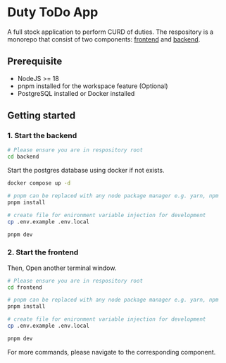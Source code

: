 # Duty ToDo App

A full stock application to perform CURD of duties. The respository is a monorepo that consist of two components: [frontend](./frontend) and [backend](./backend).

## Prerequisite

- NodeJS >= 18
- pnpm installed for the workspace feature (Optional)
- PostgreSQL installed or Docker installed

## Getting started

### 1. Start the backend

```sh
# Please ensure you are in respository root
cd backend
```

Start the postgres database using docker if not exists.

```sh
docker compose up -d
```

```sh
# pnpm can be replaced with any node package manager e.g. yarn, npm
pnpm install
```

```sh
# create file for enironment variable injection for development
cp .env.example .env.local
```

```sh
pnpm dev
```

### 2. Start the frontend

Then, Open another terminal window.

```sh
# Please ensure you are in respository root
cd frontend
```

```sh
# pnpm can be replaced with any node package manager e.g. yarn, npm
pnpm install
```

```sh
# create file for enironment variable injection for development
cp .env.example .env.local
```

```sh
pnpm dev
```

For more commands, please navigate to the corresponding component.
